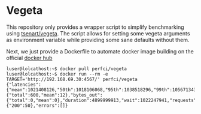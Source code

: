 # Vegeta

This repository only provides a wrapper script to simplify benchmarking using 
[tsenart/vegeta](https://github.com/tsenart/vegeta). The script allows for
setting some vegeta arguments as environment variable while providing some
sane defaults without them.

Next, we just provide a Dockerfile to automate docker image building on the
official [docker hub](https://registry.hub.docker.com/u/perfci/vegeta/)

```shell
luser@lolcathost:~$ docker pull perfci/vegeta
luser@lolcathost:~$ docker run --rm -e TARGET='http://192.168.69.30:4567/' perfci/vegeta
{"latencies":{"mean":1021408126,"50th":1018106068,"95th":1038518296,"99th":1056713431,"max":1074251082},"bytes_in":{"total":600,"mean":12},"bytes_out":{"total":0,"mean":0},"duration":4899999913,"wait":1022247941,"requests":50,"rate":10.204081813827575,"success":1,"status_codes":{"200":50},"errors":[]}
```
